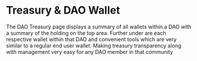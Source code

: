 # Treasury & DAO Wallet

The DAO Treasury page displays a summary of all wallets within a DAO with a summary of the holding on the top area. Further under are each respective wallet within that DAO and convenient tools which are very similar to a regular end user wallet. Making treasury transparency along with management very easy for any DAO member in that community

<figure><img src="../../../.gitbook/assets/Screenshot 2024-06-18 at 1.32.01 PM.png" alt=""><figcaption></figcaption></figure>
